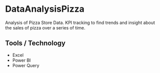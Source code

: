 # DataAnalysisPizza

Analysis of Pizza Store Data. KPI tracking to find trends and insight about the sales of pizza over a series of time.

## Tools / Technology

- Excel
- Power BI
- Power Query

